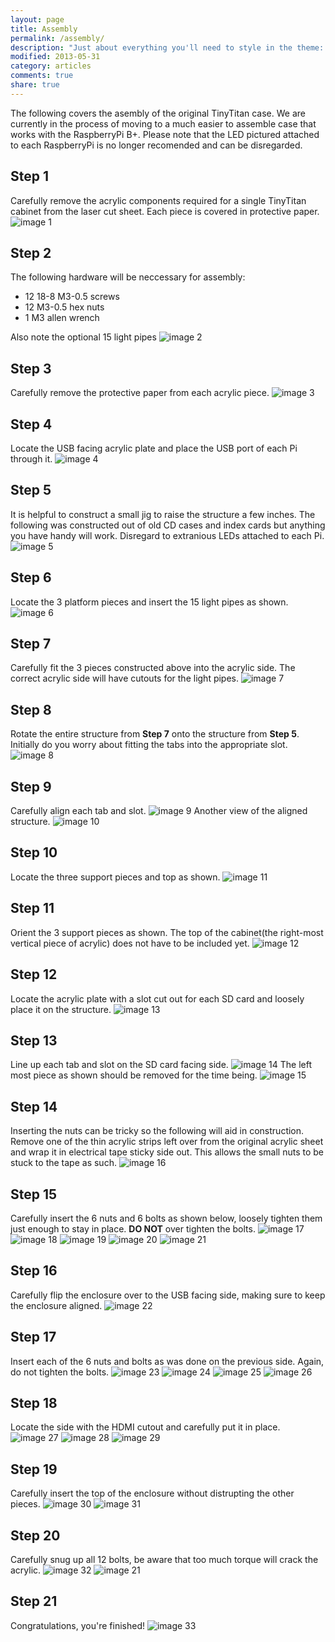 ```yaml
---
layout: page
title: Assembly
permalink: /assembly/
description: "Just about everything you'll need to style in the theme: headings, paragraphs, blockquotes, tables, code blocks, and more."
modified: 2013-05-31
category: articles
comments: true
share: true
---
```


The following covers the asembly of the original TinyTitan case. We are currently in the process of moving to a much easier to assemble case that works with the RaspberryPi B+. Please note that the LED pictured attached to each RaspberryPi is no longer recomended and can be disregarded.

## Step 1
Carefully remove the acrylic components required for a single TinyTitan cabinet from the laser cut sheet. Each piece is covered in protective paper.
![image 1](http://tinytitan.github.io/images/Construction-v1/image1.jpg)

## Step 2
The following hardware will be neccessary for assembly:

- 12 18-8 M3-0.5 screws
- 12 M3-0.5 hex nuts
- 1 M3 allen wrench

Also note the optional 15 light pipes
![image 2](http://tinytitan.github.io/images/Construction-v1/image2.jpg)

## Step 3
Carefully remove the protective paper from each acrylic piece.
![image 3](http://tinytitan.github.io/images/Construction-v1/image3.jpg)

## Step 4
Locate the USB facing acrylic plate and place the USB port of each Pi through it.
![image 4](http://tinytitan.github.io/images/Construction-v1/image4.jpg)

## Step 5
It is helpful to construct a small jig to raise the structure a few inches. The following was constructed out of old CD cases and index cards but anything you have handy will work. Disregard to extranious LEDs attached to each Pi.
![image 5](http://tinytitan.github.io/images/Construction-v1/image5.jpg)

## Step 6
Locate the 3 platform pieces and insert the 15 light pipes as shown.
![image 6](http://tinytitan.github.io/images/Construction-v1/image6.jpg)

## Step 7
Carefully fit the 3 pieces constructed above into the acrylic side. The correct acrylic side will have cutouts for the light pipes. 
![image 7](http://tinytitan.github.io/images/Construction-v1/image7.jpg)

## Step 8
Rotate the entire structure from <b>Step 7</b> onto the structure from <b>Step 5</b>. Initially do you worry about fitting the tabs into the appropriate slot.
![image 8](http://tinytitan.github.io/images/Construction-v1/image8.jpg)

## Step 9
Carefully align each tab and slot.
![image 9](http://tinytitan.github.io/images/Construction-v1/image9.jpg)
Another view of the aligned structure.
![image 10](http://tinytitan.github.io/images/Construction-v1/image10.jpg)

## Step 10
Locate the three support pieces and top as shown.
![image 11](http://tinytitan.github.io/images/Construction-v1/image11.jpg)

## Step 11
Orient the 3 support pieces as shown. The top of the cabinet(the right-most vertical piece of acrylic) does not have to be included yet.
![image 12](http://tinytitan.github.io/images/Construction-v1/image12.jpg)

## Step 12
Locate the acrylic plate with a slot cut out for each SD card and loosely place it on the structure.
![image 13](http://tinytitan.github.io/images/Construction-v1/image13.jpg)

## Step 13
Line up each tab and slot on the SD card facing side.
![image 14](http://tinytitan.github.io/images/Construction-v1/image14.jpg)
The left most piece as shown should be removed for the time being.
![image 15](http://tinytitan.github.io/images/Construction-v1/image15.jpg)

## Step 14
Inserting the nuts can be tricky so the following will aid in construction. Remove one of the thin acrylic strips left over from the original acrylic sheet and wrap it in electrical tape sticky side out. This allows the small nuts to be stuck to the tape as such. 
![image 16](http://tinytitan.github.io/images/Construction-v1/image16.jpg)

## Step 15
Carefully insert the 6 nuts and 6 bolts as shown below, loosely tighten them just enough to stay in place. <b>DO NOT</b> over tighten the bolts.
![image 17](http://tinytitan.github.io/images/Construction-v1/image17.jpg)
![image 18](http://tinytitan.github.io/images/Construction-v1/image18.jpg)
![image 19](http://tinytitan.github.io/images/Construction-v1/image19.jpg)
![image 20](http://tinytitan.github.io/images/Construction-v1/image20.jpg)
![image 21](http://tinytitan.github.io/images/Construction-v1/image21.jpg)


## Step 16
Carefully flip the enclosure over to the USB facing side, making sure to keep the enclosure aligned.
![image 22](http://tinytitan.github.io/images/Construction-v1/image22.jpg)

## Step 17
Insert each of the 6 nuts and bolts as was done on the previous side. Again, do not tighten the bolts.
![image 23](http://tinytitan.github.io/images/Construction-v1/image23.jpg)
![image 24](http://tinytitan.github.io/images/Construction-v1/image24.jpg)
![image 25](http://tinytitan.github.io/images/Construction-v1/image25.jpg)
![image 26](http://tinytitan.github.io/images/Construction-v1/image26.jpg)

## Step 18
Locate the side with the HDMI cutout and carefully put it in place.
![image 27](http://tinytitan.github.io/images/Construction-v1/image27.jpg)
![image 28](http://tinytitan.github.io/images/Construction-v1/image28.jpg)
![image 29](http://tinytitan.github.io/images/Construction-v1/image29.jpg)

## Step 19
Carefully insert the top of the enclosure without distrupting the other pieces.
![image 30](http://tinytitan.github.io/images/Construction-v1/image30.jpg)
![image 31](http://tinytitan.github.io/images/Construction-v1/image31.jpg)

## Step 20
Carefully snug up all 12 bolts, be aware that too much torque will crack the acrylic.
![image 32](http://tinytitan.github.io/images/Construction-v1/image32.jpg)
![image 21](http://tinytitan.github.io/images/Construction-v1/image21.jpg)

## Step 21
Congratulations, you're finished!
![image 33](http://tinytitan.github.io/images/Construction-v1/image33.jpg)

